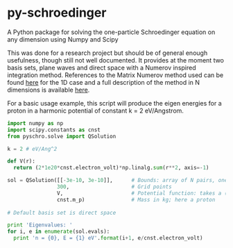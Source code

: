 # py-schroedinger
A Python package for solving the one-particle Schroedinger equation on any dimension using Numpy and Scipy 

This was done for a research project but should be of general enough usefulness, though still not well documented. It provides at the moment two basis sets, plane waves and direct space with a Numerov inspired integration method. References to the Matrix Numerov method used can be found [here](https://www.physics.wisc.edu/~tgwalker/106.Numerov.pdf) for the 1D case and a full description of the method in N dimensions is available [here](https://arxiv.org/pdf/1709.09880.pdf).

For a basic usage example, this script will produce the eigen energies for a proton in a harmonic potential of constant k = 2 eV/Angstrom.

```python
import numpy as np
import scipy.constants as cnst
from pyschro.solve import QSolution

k = 2 # eV/Ang^2

def V(r):
  return (2*1e20*cnst.electron_volt)*np.linalg.sum(r**2, axis=-1)

sol = QSolution([[-3e-10, 3e-10]],      # Bounds: array of N pairs, one for each dimension, in meters
                300,                    # Grid points
                V,                      # Potential function: takes a (grid, N) array in meters, returns a (grid,) one in J
                cnst.m_p)               # Mass in kg; here a proton
                
# Default basis set is direct space

print 'Eigenvalues: '
for i, e in enumerate(sol.evals):
  print 'n = {0}, E = {1} eV'.format(i+1, e/cnst.electron_volt)

```
